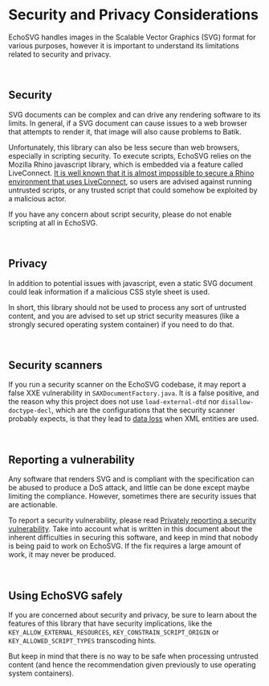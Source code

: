 # Security and Privacy Considerations

EchoSVG handles images in the Scalable Vector Graphics (SVG) format for various
purposes, however it is important to understand its limitations related to security
and privacy.

<br/>

## Security

SVG documents can be complex and can drive any rendering software to its limits.
In general, if a SVG document can cause issues to a web browser that attempts to
render it, that image will also cause problems to Batik.

Unfortunately, this library can also be less secure than web browsers, especially
in scripting security. To execute scripts, EchoSVG relies on the Mozilla Rhino
javascript library, which is embedded via a feature called LiveConnect. [It is well
known that it is almost impossible to secure a Rhino environment that uses
LiveConnect](https://github.com/mozilla/rhino/discussions/1045), so users are
advised against running untrusted scripts, or any trusted script that could somehow
be exploited by a malicious actor.

If you have any concern about script security, please do not enable scripting at
all in EchoSVG.

<br/>

## Privacy

In addition to potential issues with javascript, even a static SVG document could
leak information if a malicious CSS style sheet is used.

In short, this library should not be used to process any sort of untrusted content,
and you are advised to set up strict security measures (like a strongly secured
operating system container) if you need to do that.

<br/>

## Security scanners

If you run a security scanner on the EchoSVG codebase, it may report a false XXE
vulnerability in `SAXDocumentFactory.java`. It is a false positive, and the reason
why this project does not use `load-external-dtd` nor `disallow-doctype-decl`,
which are the configurations that the security scanner probably expects, is that
they lead to [data loss](https://css4j.github.io/resolver.html) when XML entities
are used.

<br/>

## Reporting a vulnerability

Any software that renders SVG and is compliant with the specification can be abused
to produce a DoS attack, and little can be done except maybe limiting the compliance.
However, sometimes there are security issues that are actionable.

To report a security vulnerability, please read
[Privately reporting a security vulnerability](https://docs.github.com/en/code-security/security-advisories/guidance-on-reporting-and-writing/privately-reporting-a-security-vulnerability#privately-reporting-a-security-vulnerability).
Take into account what is written in this document about the inherent difficulties in
securing this software, and keep in mind that nobody is being paid to work on EchoSVG.
If the fix requires a large amount of work, it may never be produced.

<br/>

## Using EchoSVG safely

If you are concerned about security and privacy, be sure to learn about the features
of this library that have security implications, like the `KEY_ALLOW_EXTERNAL_RESOURCES`,
`KEY_CONSTRAIN_SCRIPT_ORIGIN` or `KEY_ALLOWED_SCRIPT_TYPES` transcoding hints.

But keep in mind that there is no way to be safe when processing untrusted content
(and hence the recommendation given previously to use operating system containers).
